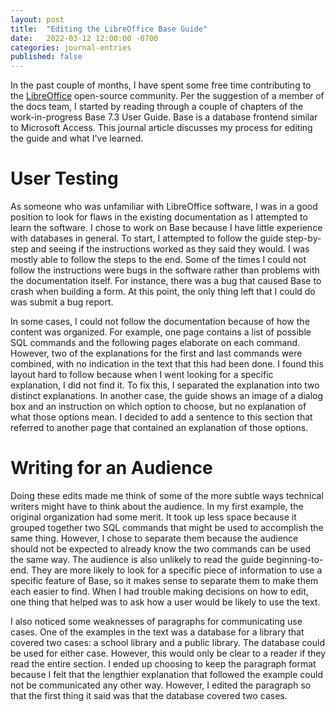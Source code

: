 ```yaml
---
layout: post
title:  "Editing the LibreOffice Base Guide"
date:   2022-03-12 12:00:00 -0700
categories: journal-entries
published: false
---
```

In the past couple of months, I have spent some free time contributing to the [LibreOffice](https://documentation.libreoffice.org/en/english-documentation/) open-source community. Per the suggestion of a member of the docs team, I started by reading through a couple of chapters of the work-in-progress Base 7.3 User Guide. Base is a database frontend similar to Microsoft Access. This journal article discusses my process for editing the guide and what I've learned.

# User Testing

As someone who was unfamiliar with LibreOffice software, I was in a good position to look for flaws in the existing documentation as I attempted to learn the software. I chose to work on Base because I have little experience with databases in general.
To start, I attempted to follow the guide step-by-step and seeing if the instructions worked as they said they would. I was mostly able to follow the steps to the end. Some of the times I could not follow the instructions were bugs in the software rather than problems with the documentation itself. For instance, there was a bug that caused Base to crash when building a form. At this point, the only thing left that I could do was submit a bug report.

In some cases, I could not follow the documentation because of how the content was organized. For example, one page contains a list of possible SQL commands and the following pages elaborate on each command. However, two of the explanations for the first and last commands were combined, with no indication in the text that this had been done. I found this layout hard to follow because when I went looking for a specific explanation, I did not find it. To fix this, I separated the explanation into two distinct explanations. In another case, the guide shows an image of a dialog box and an instruction on which option to choose, but no explanation of what those options mean. I decided to add a sentence to this section that referred to another page that contained an explanation of those options.

# Writing for an Audience

Doing these edits made me think of some of the more subtle ways technical writers might have to think about the audience. In my first example, the original organization had some merit. It took up less space because it grouped together two SQL commands that might be used to accomplish the same thing. However, I chose to separate them because the audience should not be expected to already know the two commands can be used the same way. The audience is also unlikely to read the guide beginning-to-end. They are more likely to look for a specific piece of information to use a specific feature of Base, so it makes sense to separate them to make them each easier to find. When I had trouble making decisions on how to edit, one thing that helped was to ask how a user would be likely to use the text.

I also noticed some weaknesses of paragraphs for communicating use cases. One of the examples in the text was a database for a library that covered two cases: a school library and a public library. The database could be used for either case. However, this would only be clear to a reader if they read the entire section. I ended up choosing to keep the paragraph format because I felt that the lengthier explanation that followed the example could not be communicated any other way. However, I edited the paragraph so that the first thing it said was that the database covered two cases.
